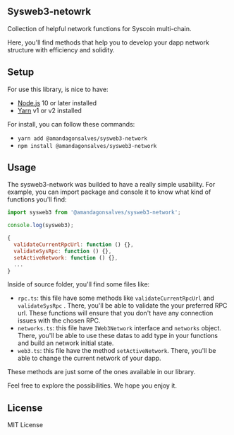 ## Sysweb3-netowrk

Collection of helpful network functions for Syscoin multi-chain.

Here, you'll find methods that help you to develop your dapp network structure with efficiency and solidity.

## Setup

For use this library, is nice to have:

- [Node.js](https://nodejs.org) 10 or later installed
- [Yarn](https://yarnpkg.com) v1 or v2 installed

For install, you can follow these commands:

- `yarn add @amandagonsalves/sysweb3-network`
- `npm install @amandagonsalves/sysweb3-network`

## Usage

The sysweb3-network was builded to have a really simple usability. For example, you can import package and console it to know what kind of functions you'll find:

```js
import sysweb3 from '@amandagonsalves/sysweb3-network';

console.log(sysweb3);

{
  validateCurrentRpcUrl: function () {},
  validateSysRpc: function () {},
  setActiveNetwork: function () {},
  ...
}
```

Inside of source folder, you'll find some files like:

- `rpc.ts`: this file have some methods like `validateCurrentRpcUrl` and `validateSysRpc` . There, you'll be able to validate the your preferred RPC url. These functions will ensure that you don't have any connection issues with the chosen RPC.
- `networks.ts`: this file have `IWeb3Network` interface and `networks` object. There, you'll be able to use these datas to add type in your functions and build an network initial state.
- `web3.ts`: this file have the method `setActiveNetwork`. There, you'll be able to change the current network of your dapp.

These methods are just some of the ones available in our library.

Feel free to explore the possibilities. We hope you enjoy it.

## License

MIT License